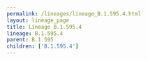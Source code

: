 ```yaml
---
permalink: /lineages/lineage_B.1.595.4.html
layout: lineage_page
title: Lineage B.1.595.4
lineage: B.1.595.4
parent: B.1.595
children: ['B.1.595.4']
---
```

